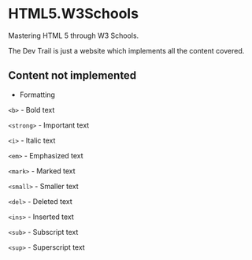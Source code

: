 # HTML5.W3Schools
 Mastering HTML 5 through W3 Schools. 

 The Dev Trail is just a website which implements all the content covered.

 ## Content not implemented

 - Formatting

 ``<b>`` - Bold text

 ``<strong>`` - Important text

 ``<i>`` - Italic text

 ``<em>`` - Emphasized text

 ``<mark>`` - Marked text

 ``<small>`` - Smaller text

 ``<del>`` - Deleted text

 ``<ins>`` - Inserted text

 ``<sub>`` - Subscript text

 ``<sup>`` - Superscript text
 


